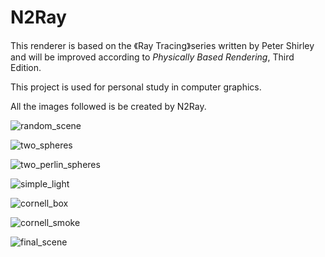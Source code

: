# N2Ray

This renderer is based on the 《Ray Tracing》series written by Peter Shirley and will be improved according to *Physically Based Rendering*, Third Edition.

This project is used for personal study in computer graphics.

All the images followed is be created by N2Ray.

![random_scene](https://i.loli.net/2021/10/04/x1Jft74bVKd9P3p.jpg)

![two_spheres](https://i.loli.net/2021/10/04/2ZA4RzxTjp9VJkb.jpg)

![two_perlin_spheres](https://i.loli.net/2021/10/04/aDcOTKBPLXJ8p4v.jpg)

![simple_light](https://i.loli.net/2021/10/04/X98HrTUaYmk24BS.jpg)

![cornell_box](https://i.loli.net/2021/10/04/WYSeJ8yZiVsUvBf.jpg)

![cornell_smoke](https://i.loli.net/2021/10/04/OuqG921KMJSwYUD.jpg)

![final_scene](https://i.loli.net/2021/10/04/1YqtiOVHAkFo2fx.jpg)